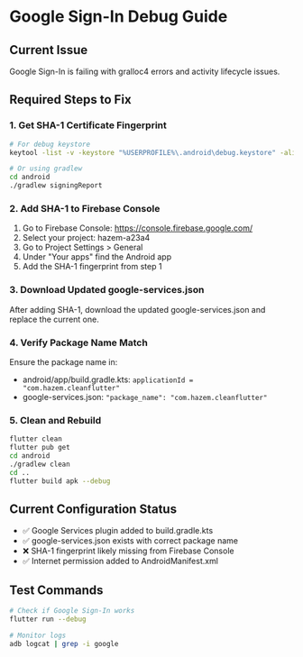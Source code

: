 # Google Sign-In Debug Guide

## Current Issue
Google Sign-In is failing with gralloc4 errors and activity lifecycle issues.

## Required Steps to Fix

### 1. Get SHA-1 Certificate Fingerprint
```bash
# For debug keystore
keytool -list -v -keystore "%USERPROFILE%\.android\debug.keystore" -alias androiddebugkey -storepass android -keypass android

# Or using gradlew
cd android
./gradlew signingReport
```

### 2. Add SHA-1 to Firebase Console
1. Go to Firebase Console: https://console.firebase.google.com/
2. Select your project: hazem-a23a4
3. Go to Project Settings > General
4. Under "Your apps" find the Android app
5. Add the SHA-1 fingerprint from step 1

### 3. Download Updated google-services.json
After adding SHA-1, download the updated google-services.json and replace the current one.

### 4. Verify Package Name Match
Ensure the package name in:
- android/app/build.gradle.kts: `applicationId = "com.hazem.cleanflutter"`
- google-services.json: `"package_name": "com.hazem.cleanflutter"`

### 5. Clean and Rebuild
```bash
flutter clean
flutter pub get
cd android
./gradlew clean
cd ..
flutter build apk --debug
```

## Current Configuration Status
- ✅ Google Services plugin added to build.gradle.kts
- ✅ google-services.json exists with correct package name
- ❌ SHA-1 fingerprint likely missing from Firebase Console
- ✅ Internet permission added to AndroidManifest.xml

## Test Commands
```bash
# Check if Google Sign-In works
flutter run --debug

# Monitor logs
adb logcat | grep -i google
```
